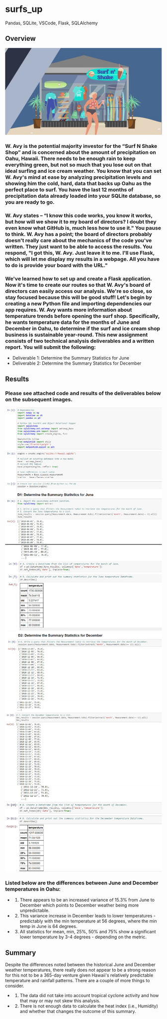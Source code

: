 # surfs_up
Pandas, SQLite, VSCode, Flask, SQLAlchemy
## Overview
![Surf_N_Shake_Shop.jpg](Surf_N_Shake_Shop.jpg)
### W. Avy is the potential majority investor for the “Surf N Shake Shop” and is concerned about the amount of precipitation on Oahu, Hawaii. There needs to be enough rain to keep everything green, but not so much that you lose out on that ideal surfing and ice cream weather.  You know that you can set W. Avy's mind at ease by analyzing precipitation levels and showing him the cold, hard, data that backs up Oahu as the perfect place to surf. You have the last 12 months of precipitation data already loaded into your SQLite database, so you are ready to go.
### W. Avy states – “I know this code works, you know it works, but how will we show it to my board of directors? I doubt they even know what GitHub is, much less how to use it."  You pause to think. W. Avy has a point; the board of directors probably doesn't really care about the mechanics of the code you've written. They just want to be able to access the results. You respond, "I got this, W. Avy. Just leave it to me. I'll use Flask, which will let me display my results in a webpage. All you have to do is provide your board with the URL."
### We've learned how to set up and create a Flask application. Now it's time to create our routes so that W. Avy's board of directors can easily access our analysis. We're so close, so stay focused because this will be good stuff! Let's begin by creating a new Python file and importing dependencies our app requires.  W. Avy wants more information about temperature trends before opening the surf shop. Specifically, he wants temperature data for the months of June and December in Oahu, to determine if the surf and ice cream shop business is sustainable year-round.  This new assignment consists of two technical analysis deliverables and a written report. You will submit the following:
* Deliverable 1: Determine the Summary Statistics for June
* Deliverable 2: Determine the Summary Statistics for December
## Results
### Please see attached code and results of the deliverables below on the subsequent images.
![Dependencies_and_D1_123.jpg](Dependencies_and_D1_123.jpg)
![D1_45.jpg](D1_45.jpg)
![D2_6.jpg](D2_6.jpg)
![D2_7.jpg](D2_7.jpg)
![D2_89.jpg](D2_89.jpg)
### Listed below are the differences between June and December temperatures in Oahu:
* 1. There appears to be an increased variance of 15.3% from June to December which points to December weather being more unpredictable.
* 2. This variance increase in December leads to lower temperatures - predictably with the min temperature at 56 degrees, where the min temp in June is 64 degrees.
* 3. All statistics for mean, min, 25%, 50% and 75% show a significant lower temperature by 3-4 degrees - depending on the metric.
## Summary
Despite the differences noted between the historical June and December weather temperatures, there really does not appear to be a strong reason for this not to be a 365-day venture given Hawaii's relatively predictable temperature and rainfall patterns.  There are a couple of more things to consider.  
* 1. The data did not take into account tropical cyclone activity and how that may or may not skew this analysis.
* 2. There is not enough data to calculate the heat index (i.e., Humidity) and whether that changes the outcome of this summary.
